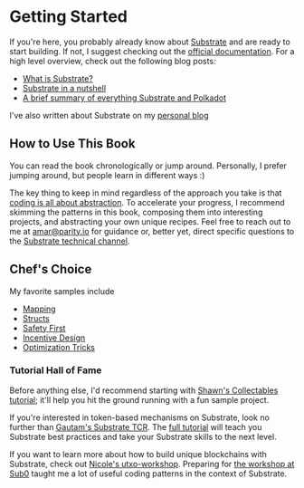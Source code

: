 # Getting Started

If you're here, you probably already know about [Substrate](https://github.com/paritytech/substrate) and are ready to start building. If not, I suggest checking out the [official documentation](https://docs.substrate.dev/docs). For a high level overview, check out the following blog posts:

* [What is Substrate?](https://www.parity.io/what-is-substrate/)
* [Substrate in a nutshell](https://www.parity.io/substrate-in-a-nutshell/)
* [A brief summary of everything Substrate and Polkadot](https://www.parity.io/a-brief-summary-of-everything-substrate-polkadot/)

I've also written about Substrate on my [personal blog](https://4meta5.github.io/posts/ysubstrate)
## How to Use This Book

You can read the book chronologically or jump around. Personally, I prefer jumping around, but people learn in different ways :)

The key thing to keep in mind regardless of the approach you take is that [coding is all about abstraction](https://youtu.be/05H4YsyPA-U?t=1789). To accelerate your progress, I recommend skimming the patterns in this book, composing them into interesting projects, and abstracting your own unique recipes. Feel free to reach out to me at <amar@parity.io> for guidance or, better yet, direct specific questions to the [Substrate technical channel](https://riot.im/app/#/room/#substrate-technical:matrix.org).
## Chef's Choice

My favorite samples include

* [Mapping](../storage/mapping.md)
* [Structs](../storage/structs.md)
* [Safety First](../advanced/safety.md)
* [Incentive Design](../advanced/incentive.md)
* [Optimization Tricks](../advanced/optimizations.md)
### Tutorial Hall of Fame

Before anything else, I'd recommend starting with [Shawn's Collectables tutorial](https://github.com/shawntabrizi/substrate-collectables-workshop); it'll help you hit the ground running with a fun sample project.

If you're interested in token-based mechanisms on Substrate, look no further than [Gautam's Substrate TCR](https://github.com/parity-samples/substrate-tcr). The [full tutorial](https://docs.substrate.dev/docs/building-a-token-curated-registry-dappchain-using-substrate) will teach you Substrate best practices and take your Substrate skills to the next level.

If you want to learn more about how to build unique blockchains with Substrate, check out [Nicole's utxo-workshop](https://github.com/nczhu/utxo-workshop). Preparing for [the workshop at Sub0](https://youtu.be/Q3hjtHaB3rA?t=7) taught me a lot of useful coding patterns in the context of Substrate.